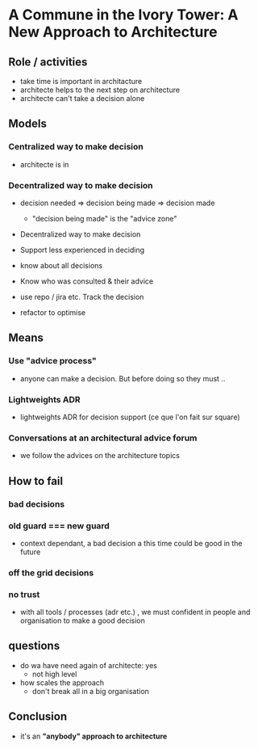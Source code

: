 # A Commune in the Ivory Tower: A New Approach to Architecture

## Role / activities

- take time is important in architacture
- architecte helps to the next step on architecture
- architecte can't take a decision alone

## Models

### Centralized way to make decision

- architecte is in 

### Decentralized way to make decision

- decision needed => decision being made => decision made
  - "decision being made" is the "advice zone"

- Decentralized way to make decision
- Support less experienced in deciding
- know about all decisions
- Know who was consulted & their advice
- use repo / jira etc. Track the decision
- refactor to optimise

## Means

### Use "advice process"

- anyone can make a decision. But before doing so they must ..

### Lightweights ADR

- lightweights ADR for decision support (ce que l'on fait sur square)

### Conversations at an architectural advice forum

- we follow the advices on the architecture topics

## How to fail

### bad decisions

### old guard === new guard
- context dependant, a bad decision a this time could be good in the future

### off the grid decisions

### no trust
- with all tools / processes (adr etc.) , we must confident in people and organisation to make a good decision

## questions

- do wa have need again of architecte: yes
  - not high level
- how scales the approach
  - don't break all in a big organisation

## Conclusion

- it's an **"anybody" approach to architecture**
